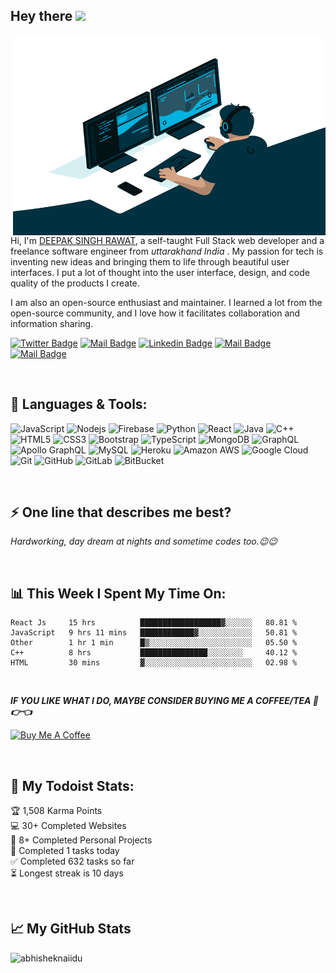 ## **Hey there <img src="https://media.giphy.com/media/hvRJCLFzcasrR4ia7z/giphy.gif" width="25px">**

<img align="right" alt="GIF" src="./ICON.gif" width="500" height="320" /> 

<br>

<!-- ![](https://visitor-badge.glitch.me/badge?page_id=DeepakRawat24) -->

Hi, I'm [DEEPAK SINGH RAWAT](https://deepakrawat.vercel.app/), a self-taught Full Stack web developer and a freelance software engineer from _uttarakhand India_ . My passion for tech is inventing new ideas and bringing them to life through beautiful user interfaces. I put a lot of thought into the user interface, design, and code quality of the products I create.

I am also an open-source enthusiast and maintainer. I learned a lot from the open-source community, and I love how it facilitates collaboration and information sharing.
<br> 

[![Twitter Badge](https://img.shields.io/badge/-@Deepak_Rawat_-1ca0f1?style=flat&labelColor=1ca0f1&logo=twitter&logoColor=white&link=https://twitter.com/Ipenywis)](https://twitter.com/Deepak_Rawat_) 
[![Mail Badge](https://img.shields.io/badge/-Deepak_Rawat-e74c3c?style=flat&labelColor=e74c3c&logo=youtube&logoColor=white)](https://www.youtube.com/channel/UC3qaBznqWP7F6sYOkN5OEGg) 
[![Linkedin Badge](https://img.shields.io/badge/-Deepak_Rawat-0e76a8?style=flat&labelColor=0e76a8&logo=linkedin&logoColor=white)](https://www.linkedin.com/in/deepak-singh-779614185) 
[![Mail Badge](https://img.shields.io/badge/-@Deepak_Rawat-e84393?style=flat&labelColor=e84393&logo=instagram&logoColor=white)](https://www.instagram.com/dpk__rwt_/) 
[![Mail Badge](https://img.shields.io/badge/-Deepak_Rawat-c0392b?style=flat&labelColor=c0392b&logo=gmail&logoColor=white)](mailto:dpkrwt00@gmail.com)

<!-- - 📝 [Resume](https://drive.google.com/file/d/186ledj5PMY2damRWGpOrxYQZ2xSKjKD_/view) -->

<br>

## **🔧 Languages & Tools:**

![JavaScript](https://img.shields.io/badge/-JavaScript-black?style=flat-square&logo=javascript)
![Nodejs](https://img.shields.io/badge/-Nodejs-black?style=flat-square&logo=Node.js)
![Firebase](https://img.shields.io/badge/-Firebase-black?style=flat-square&logo=firebase)
![Python](https://img.shields.io/badge/-Python-black?style=flat-square&logo=Python)
![React](https://img.shields.io/badge/-React-black?style=flat-square&logo=react)
![Java](https://img.shields.io/badge/-java-E34A86?style=flat-square&logo=java)
![C++](https://img.shields.io/badge/-C++-00599C?style=flat-square&logo=c)
![HTML5](https://img.shields.io/badge/-HTML5-E34F26?style=flat-square&logo=html5&logoColor=white)
![CSS3](https://img.shields.io/badge/-CSS3-1572B6?style=flat-square&logo=css3)
![Bootstrap](https://img.shields.io/badge/-Bootstrap-563D7C?style=flat-square&logo=bootstrap)
![TypeScript](https://img.shields.io/badge/-TypeScript-007ACC?style=flat-square&logo=typescript)
![MongoDB](https://img.shields.io/badge/-MongoDB-black?style=flat-square&logo=mongodb)
![GraphQL](https://img.shields.io/badge/-GraphQL-E10098?style=flat-square&logo=graphql)
![Apollo GraphQL](https://img.shields.io/badge/-Apollo%20GraphQL-311C87?style=flat-square&logo=apollo-graphql)
![MySQL](https://img.shields.io/badge/-MySQL-black?style=flat-square&logo=mysql)
![Heroku](https://img.shields.io/badge/-Heroku-430098?style=flat-square&logo=heroku)
![Amazon AWS](https://img.shields.io/badge/Amazon%20AWS-232F3E?style=flat-square&logo=amazon-aws)
![Google Cloud](https://img.shields.io/badge/Google%20Cloud-black?style=flat-square&logo=google-cloud)
![Git](https://img.shields.io/badge/-Git-black?style=flat-square&logo=git)
![GitHub](https://img.shields.io/badge/-GitHub-181717?style=flat-square&logo=github)
![GitLab](https://img.shields.io/badge/-GitLab-FCA121?style=flat-square&logo=gitlab)
![BitBucket](https://img.shields.io/badge/-BitBucket-darkblue?style=flat-square&logo=bitbucket)

<br>

## ⚡ **One line that describes me best?**
_Hardworking, day dream at nights and sometime codes too.😉😉_

<br>

## 📊 **This Week I Spent My Time On:**
<!--START_SECTION:waka-->
```text
React Js     15 hrs          ██████████████████▓░░░░░░   80.81 % 
JavaScript   9 hrs 11 mins   ████████████▓░░░░░░░░░░░░   50.81 % 
Other        1 hr 1 min      █▒░░░░░░░░░░░░░░░░░░░░░░░   05.50 % 
C++          8 hrs           ███████████████░░░░░░░░     40.12 % 
HTML         30 mins         ▓░░░░░░░░░░░░░░░░░░░░░░░░   02.98 % 
```
<!--END_SECTION:waka-->
<br>

**_IF YOU LIKE WHAT I DO, MAYBE CONSIDER BUYING ME A COFFEE/TEA 🥺👉👈_**

<a href="buymeacoffee.com/deepakrawat" target="_blank"><img src="https://cdn.buymeacoffee.com/buttons/v2/default-red.png" alt="Buy Me A Coffee" width="150" ></a>

<br>

## 🚧 **My Todoist Stats:**
<!-- TODO-IST:START -->

🏆  1,508 Karma Points           
💻  30+ Completed Websites      
📝  8+ Completed Personal Projects       
🌸  Completed 1 tasks today            
✅  Completed 632 tasks so far           
⏳  Longest streak is 10 days
<!-- TODO-IST:END -->

<br>

## 📈 **My GitHub Stats**

<img src="https://github-readme-stats.vercel.app/api?username=deepakrawat24&hide=contribs,prs,issues" alt="abhisheknaiidu" />




